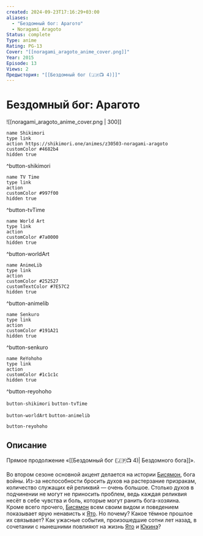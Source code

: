 ```yaml
---
created: 2024-09-23T17:16:29+03:00
aliases:
  - "Бездомный бог: Арагото"
  - Noragami Aragoto
Status: complete
Type: anime
Rating: PG-13
Cover: "[[noragami_aragoto_anime_cover.png]]"
Year: 2015
Episode: 13
Views: 2
Предыстория: "[[Бездомный бог (🇯🇵📺 4)]]"
---
```


# Бездомный бог: Арагото

![[noragami_aragoto_anime_cover.png | 300]]

```button
name Shikimori
type link
action https://shikimori.one/animes/z30503-noragami-aragoto
customColor #4682b4
hidden true
```
^button-shikimori

```button
name TV Time
type link
action 
customColor #997f00
hidden true
```
^button-tvTime

```button
name World Art
type link
action 
customColor #7a0000
hidden true
```
^button-worldArt

```button
name AnimeLib
type link
action 
customColor #252527
customTextColor #7E57C2
hidden true
```
^button-animelib

```button
name Senkuro
type link
action 
customColor #191A21
hidden true
```
^button-senkuro

```button
name ReYohoho
type link
action 
customColor #1c1c1c
hidden true
```
^button-reyohoho



`button-shikimori` `button-tvTime`

`button-worldArt` `button-animelib`

`button-reyohoho`

## Описание

Прямое продолжение «[[Бездомный бог (🇯🇵📺 4)| Бездомного бога]]».

Во втором сезоне основной акцент делается на истории [Бисямон](https://shikimori.one/characters/93711-bishamon), бога войны. Из-за неспособности бросить духов на растерзание призракам, количество служащих ей реликвий — очень большое. Столько духов в подчинении не могут не приносить проблем, ведь каждая реликвия несёт в себе чувства и боль, которые могут ранить бога-хозяина. Кроме всего прочего, [Бисямон](https://shikimori.one/characters/93711-bishamon) всем своим видом и поведением показывает ярую ненависть к [Ято](https://shikimori.one/characters/84677-yato). Но почему? Какое тёмное прошлое их связывает? Как ужасные события, произошедшие сотни лет назад, в сочетании с нынешними повлияют на жизнь [Ято](https://shikimori.one/characters/84677-yato) и [Юкинэ](https://shikimori.one/characters/84681-yukine)?
